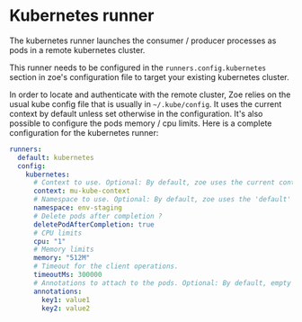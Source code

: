 # Kubernetes runner

The kubernetes runner launches the consumer / producer processes as pods in a remote kubernetes cluster.

This runner needs to be configured in the `runners.config.kubernetes` section in zoe's configuration file to target your existing kubernetes cluster.

In order to locate and authenticate with the remote cluster, Zoe relies on the usual kube config file that is usually in `~/.kube/config`. It uses the current context by default unless set otherwise in the configuration. It's also possible to configure the pods memory / cpu limits. Here is a complete configuration for the kubernetes runner:

```yaml
runners:
  default: kubernetes
  config:
    kubernetes:
      # Context to use. Optional: By default, zoe uses the current context set in the kube config file.    
      context: mu-kube-context
      # Namespace to use. Optional: By default, zoe uses the 'default' namespace.
      namespace: env-staging
      # Delete pods after completion ?
      deletePodAfterCompletion: true
      # CPU limits
      cpu: "1"
      # Memory limits
      memory: "512M"
      # Timeout for the client operations.
      timeoutMs: 300000
      # Annotations to attach to the pods. Optional: By default, empty
      annotations:
        key1: value1
        key2: value2
```
